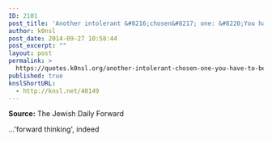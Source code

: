 ```yaml
---
ID: 2101
post_title: 'Another intolerant &#8216;chosen&#8217; one: &#8220;You have to be killed&#8221;'
author: k0nsl
post_date: 2014-09-27 10:58:44
post_excerpt: ""
layout: post
permalink: >
  https://quotes.k0nsl.org/another-intolerant-chosen-one-you-have-to-be-killed.html
published: true
knslShortURL:
  - http://knsl.net/40149
---
```

<strong>Source:</strong> The Jewish Daily Forward

...'forward thinking', indeed <img class='wpml_ico' alt='' src='http://quotes.k0nsl.org/wp-content/plugins/wp-monalisa/icons/wpml_cry.gif' />
